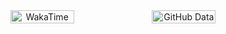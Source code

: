 <div align="center" align="center" style="display: flex; align-items: flex-start; justify-content: center;">
  <img width="45%" src="https://github-readme-stats.vercel.app/api/wakatime?username=hongyan&api_domain=wakapi.dev&bg_color=1A202C&title_color=2F855A&icon_color=2F855A&text_color=ffffff&custom_title=Coding+Time&layout=compact" alt="WakaTime" />
  <img width="45%" src="https://github-readme-stats-ouuan.vercel.app/api?username=hysyyds&show_icons=true&theme=vue-dark&count_private=true&hide_border=true" alt="GitHub Data" />
</div>
